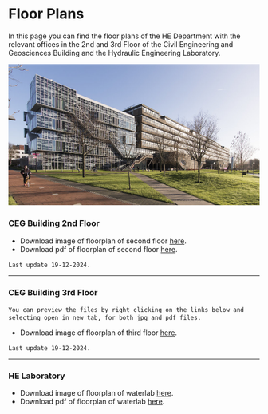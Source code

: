 <style>
.zoom {
  transition: transform .2s; /* Animation */
  width: 100%;
  height: auto;
  cursor: pointer; /* Set cursor to pointer by default */
  display: block; /* Center image */
  margin: auto;
}

.zoomed-in {
  transform: scale(1.75); /* Zoom in by 1.75x */
  cursor: url('https://upload.wikimedia.org/wikipedia/commons/0/0b/Magnifying_glass_icon.svg'), auto; /* Change cursor to magnifying glass */
}
</style>

<script>
document.addEventListener('DOMContentLoaded', function() {
  const images = document.querySelectorAll('.zoom');
  
  images.forEach(img => {
    img.addEventListener('click', () => {
      img.classList.toggle('zoomed-in');
    });
  });
});
</script>

# Floor Plans

In this page you can find the floor plans of the HE Department with the relevant offices in the 2nd and 3rd Floor of the Civil Engineering and Geosciences Building and the Hydraulic Engineering Laboratory.

![CiTG building](/book/figures/citg_building.jpg)


### CEG Building 2nd Floor

- Download image of floorplan of second floor [here](./Appendices/second-floor-nov-24.jpg).
- Download pdf of floorplan of second floor [here](./Appendices/second-floor-nov-24.pdf).
```{note}
Last update 19-12-2024.
```
_________________________________________________________________________

### CEG Building 3rd Floor

```{note}
You can preview the files by right clicking on the links below and selecting open in new tab, for both jpg and pdf files.
```

- Download image of floorplan of third floor [here](./Appendices/third-floor-dec-24.jpg).

```{note}
Last update 19-12-2024.
```
_________________________________________________________________________

  
### HE Laboratory

- Download image of floorplan of waterlab [here](./Appendices/wlab_nov_24.jpg).
- Download pdf of floorplan of waterlab [here](./Appendices/wlab_nov_24.pdf).



[def]: /book/figures/citg_building.jpg